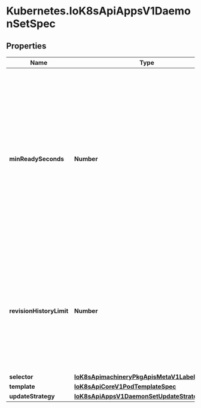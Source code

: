 # Kubernetes.IoK8sApiAppsV1DaemonSetSpec

## Properties

Name | Type | Description | Notes
------------ | ------------- | ------------- | -------------
**minReadySeconds** | **Number** | The minimum number of seconds for which a newly created DaemonSet pod should be ready without any of its container crashing, for it to be considered available. Defaults to 0 (pod will be considered available as soon as it is ready). | [optional] 
**revisionHistoryLimit** | **Number** | The number of old history to retain to allow rollback. This is a pointer to distinguish between explicit zero and not specified. Defaults to 10. | [optional] 
**selector** | [**IoK8sApimachineryPkgApisMetaV1LabelSelector**](IoK8sApimachineryPkgApisMetaV1LabelSelector.md) |  | 
**template** | [**IoK8sApiCoreV1PodTemplateSpec**](IoK8sApiCoreV1PodTemplateSpec.md) |  | 
**updateStrategy** | [**IoK8sApiAppsV1DaemonSetUpdateStrategy**](IoK8sApiAppsV1DaemonSetUpdateStrategy.md) |  | [optional] 


